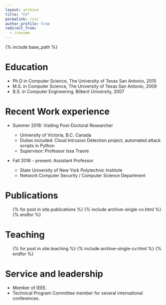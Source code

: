 ```yaml
---
layout: archive
title: "CV"
permalink: /cv/
author_profile: true
redirect_from:
  - /resume
---
```


{% include base_path %}

Education
======
* Ph.D in Computer Science, The University of Texas San Antonio, 2015
* M.S. in Computer Science, The University of Texas San Antonio, 2009
* B.S. in Computer Engineering, Bilkent University, 2007


Recent Work experience
======
* Summer 2018: Visiting Post-Doctoral Researcher
  * University of Victoria, B.C. Canada
  * Duties included: Cloud Intrusion Detection project, automated attack scripts in Python
  * Supervisor: Professor Issa Traore

* Fall 2016 - present: Assistant Professor
  * State University of New York Polytechnic Institute
  * Network Computer Security / Computer Science Department
   

Publications
======
  <ul>{% for post in site.publications %}
    {% include archive-single-cv.html %}
  {% endfor %}</ul>
   
Teaching
======
  <ul>{% for post in site.teaching %}
    {% include archive-single-cv.html %}
  {% endfor %}</ul>
  
Service and leadership
======
* Member of IEEE.
* Technical Program Committee member for several international conferences.
